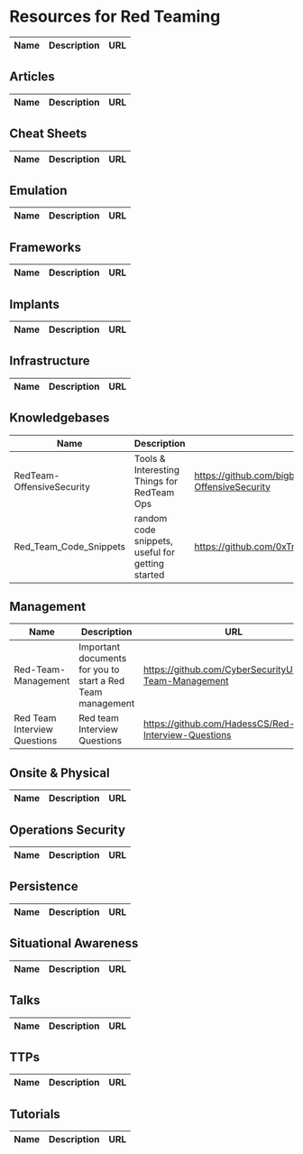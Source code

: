 # Resources for Red Teaming

| Name | Description | URL |
| ---- | ----------- | --- |

## Articles

| Name | Description | URL |
| ---- | ----------- | --- |

## Cheat Sheets

| Name | Description | URL |
| ---- | ----------- | --- |

## Emulation

| Name | Description | URL |
| ---- | ----------- | --- |

## Frameworks

| Name | Description | URL |
| ---- | ----------- | --- |

## Implants

| Name | Description | URL |
| ---- | ----------- | --- |

## Infrastructure

| Name | Description | URL |
| ---- | ----------- | --- |

## Knowledgebases

| Name | Description | URL |
| ---- | ----------- | --- |
| RedTeam-OffensiveSecurity | Tools & Interesting Things for RedTeam Ops | https://github.com/bigb0sss/RedTeam-OffensiveSecurity |
| Red_Team_Code_Snippets | random code snippets, useful for getting started | https://github.com/0xTriboulet/Red_Team_Code_Snippets |

## Management

| Name | Description | URL |
| ---- | ----------- | --- |
| Red-Team-Management | Important documents for you to start a Red Team management | https://github.com/CyberSecurityUP/Red-Team-Management |
| Red Team Interview Questions | Red team Interview Questions | https://github.com/HadessCS/Red-team-Interview-Questions |

## Onsite & Physical

| Name | Description | URL |
| ---- | ----------- | --- |

## Operations Security

| Name | Description | URL |
| ---- | ----------- | --- |

## Persistence

| Name | Description | URL |
| ---- | ----------- | --- |

## Situational Awareness

| Name | Description | URL |
| ---- | ----------- | --- |

## Talks

| Name | Description | URL |
| ---- | ----------- | --- |

## TTPs

| Name | Description | URL |
| ---- | ----------- | --- |

## Tutorials

| Name | Description | URL |
| ---- | ----------- | --- |
